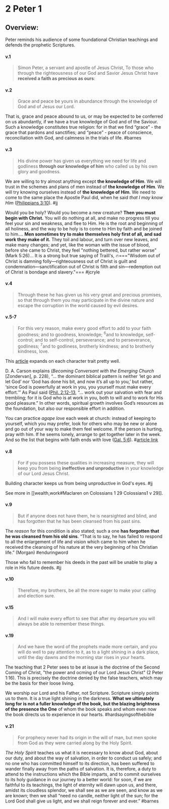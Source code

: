 # 2 Peter 1

## Overview:
Peter reminds his audience of some foundational Christian teachings and defends the prophetic Scriptures.

#### v.1
>Simon Peter, a servant and apostle of Jesus Christ,
>To those who through the righteousness of our God and Savior Jesus Christ have **received a faith as precious as ours**:

#### v.2
>Grace and peace be yours in abundance through the knowledge of God and of Jesus our Lord.

That is, grace and peace abound to us, or may be expected to be conferred on us abundantly, if we have a true knowledge of God and of the Saviour. Such a knowledge constitutes true religion: for in that we find “grace” - the grace that pardons and sanctifies; and “peace” - peace of conscience, reconciliation with God, and calmness in the trials of life.
#barnes 

#### v.3
>His divine power has given us everything we need for life and godliness **through our knowledge of him** who called us by his own glory and goodness.

We are willing to try almost anything except **the knowledge of Him**. We will trust in the schemes and plans of men instead of **the knowledge of Him**. We will try knowing ourselves instead of **the knowledge of Him**. We need to come to the same place the Apostle Paul did, when he said _that I may know Him_ ([Philippians 3:10](Philippians3#v.10)).
#jj 

Would you be holy? Would you become a new creature? **Then you must begin with Christ.** You will do nothing at all, and make no progress till you feel your sin and weakness, and flee to Him. He is the root and beginning of all holiness, and the way to be holy is to come to Him by faith and be joined to him.... **Men sometimes try to make themselves holy first of all, and sad work they make of it.** They toil and labour, and turn over new leaves, and make many changes; and yet, like the woman with the issue of blood, before she came to Christ, they feel "nothing bettered, but rather worse" (Mark 5:26)... It is a strong but true saying of Traill's, 🔥==="Wisdom out of Christ is damning folly—righteousness out of Christ is guilt and condemnation—sanctification out of Christ is filth and sin—redemption out of Christ is bondage and slavery."===
#jcryle

#### v.4
>Through these he has given us his very great and precious promises, so that through them you may participate in the divine nature and escape the corruption in the world caused by evil desires.

#### v.5-7
>For this very reason, make every good effort to add to your faith goodness; and to goodness, knowledge; <sup>6</sup>and to knowledge, self-control; and to self-control, perseverance; and to perseverance, godliness; <sup>7</sup>and to godliness, brotherly kindness; and to brotherly kindness, love.

This [article](https://bible.org/seriespage/3-pursuit-christian-character-2-peter-15-7) expands on each character trait pretty well.

D. A. Carson explains (_Becoming Conversant with the Emerging Church_ [Zondervan], p. 228), “… the dominant biblical pattern is neither ‘let go and let God’ nor ‘God has done his bit, and now it’s all up to you,’ but rather, ‘since God is powerfully at work in you, you yourself must make every effort.’” As Paul said ([Phil. 2:12-13](Philippians2#v.12-13), “… work out your salvation with fear and trembling; for it is God who is at work in you, both to will and to work for His good pleasure.” In other words, spiritual growth involves God’s resources as the foundation, but also our responsible effort in addition.

You can practice *agape love* each week at church: instead of keeping to yourself, which you may prefer, look for others who may be new or alone and go out of your way to make them feel welcome. If the person is hurting, pray with him. If he seems lonely, arrange to get together later in the week. And so the list that begins with faith ends with love ([Gal. 5:6](javascript:{})).
#[article link](https://bible.org/seriespage/lesson-3-growing-godliness-2-peter-15-7)

#### v.8
>For if you possess these qualities in increasing measure, they will keep you from being **ineffective and unproductive** in your knowledge of our Lord Jesus Christ.

Building character keeps us from being unproductive in God's eyes.
#jj 

See more in [[wealth,work#Maclaren on Colossians 1 29 Colossians1 v 29]].

#### v.9
>But if anyone does not have them, he is nearsighted and blind, and has forgotten that he has been cleansed from his past sins.

The _reason_ for this condition is also stated; such a one **has forgotten that he was cleansed from his old sins**. “That is to say, he has failed to respond to all the enlargement of life and vision which came to him when he received the cleansing of his nature at the very beginning of his Christian life.” (Morgan)
#enduringword 

Those who fail to remember his deeds in the past will be unable to play a role in His future deeds.
#jj 

#### v.10
>Therefore, my brothers, be all the more eager to make your calling and election sure.

#### v.15
>And I will make every effort to see that after my departure you will always be able to remember these things.

#### v.19
>And we have the word of the prophets made more certain, and you will do well to pay attention to it, as to a light shining in a dark place, until the day dawns and the morning star rises in your hearts.

The teaching that 2 Peter sees to be at issue is the doctrine of the Second Coming of Christ, "the power and ocming of our Lord Jesus Christ" (2 Peter 1:16). This is precisely the doctrine denied by the false teachers, which may be the basis for their loose living.

We worship our Lord and his Father, not Scripture. Scripture simply points us to them. It is a true light shining in the darkness. **What we ultimately long for is not a fuller knowledge of the book, but the blazing brightness of the presence the One** of whom the book speaks and whom even now the book directs us to experience in our hearts.
#hardsayingsofthebible 


#### v.21
>For prophecy never had its origin in the will of man, but men spoke from God as they were carried along by the Holy Spirit.

*The Holy Spirit* teaches us what it is necessary to know about God, about our duty, and about the way of salvation, in order to conduct us safely; and no one who has committed himself to its direction, has been suffered to wander finally away from the paths of salvation. It is, therefore, a duty to attend to the instructions which the Bible imparts, and to commit ourselves to its holy guidance in our journey to a better world: for soon, if we are faithful to its teachings, the light of eternity will dawn upon us, and there, amidst its cloudless splendor, we shall see as we are seen, and know as we are known; then we shall “need no candle, neither light of the sun; for the Lord God shall give us light, and we shall reign forever and ever.”
#barnes 